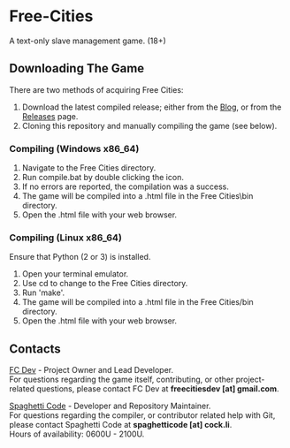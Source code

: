 # Free-Cities
A text-only slave management game. (18+)

## Downloading The Game

There are two methods of acquiring Free Cities:  
1. Download the latest compiled release; either from the [Blog](https://freecitiesblog.blogspot.com/), or from the [Releases](https://github.com/Free-Cities/Free-Cities/releases) page.  
2. Cloning this repository and manually compiling the game (see below).  

### Compiling (Windows x86_64)

1. Navigate to the Free Cities directory.
2. Run compile.bat by double clicking the icon.
3. If no errors are reported, the compilation was a success.
4. The game will be compiled into a .html file in the Free Cities\bin directory.
5. Open the .html file with your web browser.

### Compiling (Linux x86_64)

Ensure that Python (2 or 3) is installed.

1. Open your terminal emulator.
2. Use cd to change to the Free Cities directory.
3. Run 'make'.
4. The game will be compiled into a .html file in the Free Cities/bin directory.
5. Open the .html file with your web browser.

## Contacts
[FC Dev](https://github.com/freecitiesdev) - Project Owner and Lead Developer.  
For questions regarding the game itself, contributing, or other project-related questions, please contact FC Dev at **freecitiesdev [at] gmail.com**.

[Spaghetti Code](https://github.com/ObstacleCorpse) - Developer and Repository Maintainer.  
For questions regarding the compiler, or contributor related help with Git, please contact Spaghetti Code at **spaghetticode [at] cock.li**.  
Hours of availability: 0600U - 2100U.
